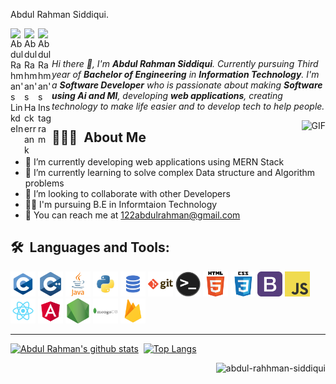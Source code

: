 
<!---
abdul-rahhman-siddiqui/abdul-rahhman-siddiqui is a ✨ special ✨ repository because its `README.md` (this file) appears on your GitHub profile.
You can click the Preview link to take a look at your changes.
--->
Abdul Rahman Siddiqui.

<a href="https://www.linkedin.com/in/abdul-rahman-siddiqui-244361129/" target="_blank">
  <img align="left" alt="Abdul Rahman's LinkdeIn" width="22px" src="https://cdn.jsdelivr.net/npm/simple-icons@v3/icons/linkedin.svg" />
</a>

<a href="https://www.hackerrank.com/122abdulrahman" target="_blank">
  <img align="left" alt="Abdul Rahman's Hackerrank" width="22px" src="https://cdn.jsdelivr.net/npm/simple-icons@3.1.0/icons/hackerrank.svg" />
</a>

<a href="https://www.instagram.com/abdul_rahman0402/" target="_blank">
  <img align="left" alt="Abdul Rahman's Instagram" width="22px" src="https://cdn.jsdelivr.net/npm/simple-icons@v3/icons/instagram.svg" />
</a>

<br />
<br />
<p>
  <em>
    Hi there 👋, I'm <b>Abdul Rahman Siddiqui</b>. Currently pursuing Third year of <b>Bachelor of Engineering</b> in <b>Information Technology</b>. I'm a <b>Software Developer</b> who is passionate about making <b>Software using Ai and Ml</b>, developing <b>web applications</b>, creating technology to make life easier and to develop tech to help people.
  </em>
</p>
  <img align="right" alt="GIF" src="https://media.giphy.com/media/SWoSkN6DxTszqIKEqv/giphy.gif">
  
  
  
  
  ## 👨🏻‍💻 &nbsp;About Me

- 🔭 I’m currently developing web applications using MERN Stack
- 🌱 I’m currently learning to solve complex Data structure and Algorithm problems
- 👯 I’m looking to collaborate with other Developers
- 👨‍🎓 I'm pursuing B.E in Informtaion Technology
- 💌 You can reach me at 122abdulrahman@gmail.com




## 🛠 &nbsp;Languages and Tools:
<code><img width="40px" src="https://raw.githubusercontent.com/github/explore/80688e429a7d4ef2fca1e82350fe8e3517d3494d/topics/c/c.png"></code>
<code><img width="40px" src="https://raw.githubusercontent.com/github/explore/80688e429a7d4ef2fca1e82350fe8e3517d3494d/topics/cpp/cpp.png"></code>
<code><img width="40px" src="https://raw.githubusercontent.com/github/explore/80688e429a7d4ef2fca1e82350fe8e3517d3494d/topics/java/java.png"></code>
<code><img width="40px" src="https://raw.githubusercontent.com/github/explore/80688e429a7d4ef2fca1e82350fe8e3517d3494d/topics/python/python.png"></code>
<code><img width="40px" src="https://raw.githubusercontent.com/github/explore/80688e429a7d4ef2fca1e82350fe8e3517d3494d/topics/sql/sql.png"></code>
<code><img width="40px" src="https://raw.githubusercontent.com/github/explore/80688e429a7d4ef2fca1e82350fe8e3517d3494d/topics/git/git.png"></code>
<code><img width="40px" src="https://raw.githubusercontent.com/github/explore/80688e429a7d4ef2fca1e82350fe8e3517d3494d/topics/terminal/terminal.png"></code>
<code><img width="40px" src="https://raw.githubusercontent.com/github/explore/80688e429a7d4ef2fca1e82350fe8e3517d3494d/topics/html/html.png"></code>
<code><img width="40px" src="https://raw.githubusercontent.com/github/explore/80688e429a7d4ef2fca1e82350fe8e3517d3494d/topics/css/css.png"></code>
<code><img width="40px" src="https://raw.githubusercontent.com/github/explore/80688e429a7d4ef2fca1e82350fe8e3517d3494d/topics/bootstrap/bootstrap.png"></code>
<code><img width="40px" src="https://raw.githubusercontent.com/github/explore/80688e429a7d4ef2fca1e82350fe8e3517d3494d/topics/javascript/javascript.png"></code>
<code><img width="40px" src="https://raw.githubusercontent.com/github/explore/80688e429a7d4ef2fca1e82350fe8e3517d3494d/topics/react/react.png"></code>
<code><img width="40px" src="https://raw.githubusercontent.com/github/explore/80688e429a7d4ef2fca1e82350fe8e3517d3494d/topics/angular/angular.png"></code>
<code><img width="40px" src="https://raw.githubusercontent.com/github/explore/80688e429a7d4ef2fca1e82350fe8e3517d3494d/topics/nodejs/nodejs.png"></code>
<code><img width="40px" src="https://raw.githubusercontent.com/github/explore/80688e429a7d4ef2fca1e82350fe8e3517d3494d/topics//mongodb/mongodb.png"></code>
<code><img width="40px" src="https://raw.githubusercontent.com/github/explore/80688e429a7d4ef2fca1e82350fe8e3517d3494d/topics/firebase/firebase.png"></code>


---

[![Abdul Rahman's github stats](https://github-readme-stats.vercel.app/api?username=abdul-rahhman-siddiqui&show_icons=true&hide_border=true&count_private=true&theme=prussian)](https://github.com/abdul-rahhman-siddiqui)&nbsp;
[![Top Langs](https://github-readme-stats.vercel.app/api/top-langs/?username=abdul-rahhman-siddiqui&layout=compact&theme=prussian&hide=Jupyter%20Notebook)](https://github.com/abdul-rahhman-siddiqui?tab=repositories)

<p align="right"> <img src="https://komarev.com/ghpvc/?username=abdul-rahhman-siddiqui" alt="abdul-rahhman-siddiqui" /> </p>
